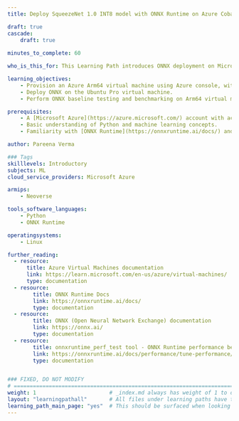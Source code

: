```yaml
---
title: Deploy SqueezeNet 1.0 INT8 model with ONNX Runtime on Azure Cobalt 100

draft: true
cascade:
    draft: true
    
minutes_to_complete: 60   

who_is_this_for: This Learning Path introduces ONNX deployment on Microsoft Azure Cobalt 100 (Arm-based) virtual machines. It is designed for developers deploying ONNX-based applications on Arm-based machines.

learning_objectives:
    - Provision an Azure Arm64 virtual machine using Azure console, with Ubuntu Pro 24.04 LTS as the base image.
    - Deploy ONNX on the Ubuntu Pro virtual machine.
    - Perform ONNX baseline testing and benchmarking on Arm64 virtual machines.

prerequisites:
    - A [Microsoft Azure](https://azure.microsoft.com/) account with access to Cobalt 100 based instances (Dpsv6).
    - Basic understanding of Python and machine learning concepts.
    - Familiarity with [ONNX Runtime](https://onnxruntime.ai/docs/) and Azure cloud services.

author: Pareena Verma    

### Tags
skilllevels: Introductory
subjects: ML
cloud_service_providers: Microsoft Azure

armips:
    - Neoverse

tools_software_languages:
    - Python
    - ONNX Runtime

operatingsystems:
    - Linux

further_reading:
  - resource:
      title: Azure Virtual Machines documentation
      link: https://learn.microsoft.com/en-us/azure/virtual-machines/
      type: documentation
  - resource:
        title: ONNX Runtime Docs
        link: https://onnxruntime.ai/docs/
        type: documentation
  - resource:
        title: ONNX (Open Neural Network Exchange) documentation
        link: https://onnx.ai/
        type: documentation
  - resource:
        title: onnxruntime_perf_test tool - ONNX Runtime performance benchmarking
        link: https://onnxruntime.ai/docs/performance/tune-performance/profiling-tools.html#in-code-performance-profiling
        type: documentation


### FIXED, DO NOT MODIFY
# ================================================================================
weight: 1                       # _index.md always has weight of 1 to order correctly
layout: "learningpathall"       # All files under learning paths have this same wrapper
learning_path_main_page: "yes"  # This should be surfaced when looking for related content. Only set for _index.md of learning path content.
---
```

